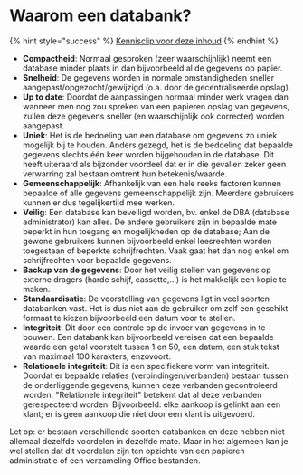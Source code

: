 # Waarom een databank?

{% hint style="success" %}
[Kennisclip voor deze inhoud](https://youtu.be/v85Da8T5X2E)
{% endhint %}

* **Compactheid**: Normaal gesproken \(zeer waarschijnlijk\) neemt een database minder plaats in dan bijvoorbeeld al de gegevens op papier.
* **Snelheid**: De gegevens worden in normale omstandigheden sneller aangepast/opgezocht/gewijzigd \(o.a. door de gecentraliseerde opslag\).
* **Up to date**: Doordat de aanpassingen normaal minder werk vragen dan wanneer men nog zou spreken van een papieren opslag van gegevens, zullen deze gegevens sneller \(en waarschijnlijk ook correcter\) worden aangepast.
* **Uniek**: Het is de bedoeling van een database om gegevens zo uniek mogelijk bij te houden. Anders gezegd, het is de bedoeling dat bepaalde gegevens slechts één keer worden bijgehouden in de database. Dit heeft uiteraard als bijzonder voordeel dat er in die gevallen zeker geen verwarring zal bestaan omtrent hun betekenis/waarde.
* **Gemeenschappelijk**: Afhankelijk van een hele reeks factoren kunnen bepaalde of alle gegevens gemeenschappelijk zijn. Meerdere gebruikers kunnen er dus tegelijkertijd mee werken.
* **Veilig**: Een database kan beveiligd worden, bv. enkel de DBA \(database administrator\) kan alles. De andere gebruikers zijn in bepaalde mate beperkt in hun toegang en mogelijkheden op de database; Aan de gewone gebruikers kunnen bijvoorbeeld enkel leesrechten worden toegestaan of beperkte schrijfrechten. Vaak gaat het dan nog enkel om schrijfrechten voor bepaalde gegevens.
* **Backup van de gegevens**: Door het veilig stellen van gegevens op externe dragers \(harde schijf, cassette,...\) is het makkelijk een kopie te maken.
* **Standaardisatie**: De voorstelling van gegevens ligt in veel soorten databanken vast. Het is dus niet aan de gebruiker om zelf een geschikt formaat te kiezen bijvoorbeeld een datum voor te stellen.
* **Integriteit**: Dit door een controle op de invoer van gegevens in te bouwen. Een databank kan bijvoorbeeld vereisen dat een bepaalde waarde een getal voorstelt tussen 1 en 50, een datum, een stuk tekst van maximaal 100 karakters, enzovoort.
* **Relationele integriteit**: Dit is een specifiekere vorm van integriteit. Doordat er bepaalde relaties \(verbindingen/verbanden\) bestaan tussen de onderliggende gegevens, kunnen deze verbanden gecontroleerd worden. "Relationele integriteit" betekent dat al deze verbanden gerespecteerd worden. Bijvoorbeeld: elke aankoop is gelinkt aan een klant; er is geen aankoop die niet door een klant is uitgevoerd.

Let op: er bestaan verschillende soorten databanken en deze hebben niet allemaal dezelfde voordelen in dezelfde mate. Maar in het algemeen kan je wel stellen dat dit voordelen zijn ten opzichte van een papieren administratie of een verzameling Office bestanden.

